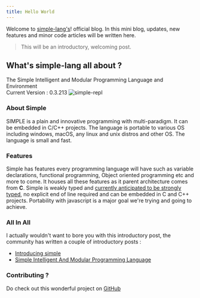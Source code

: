 ```yaml
---
title: Hello World
---
```


Welcome to [simple-lang's](https://github.com/simple-lang)! official blog. In this mini blog, updates, new features and minor code articles will be written here. 

<!-- more -->

> This will be an introductory, welcoming post.

## What's simple-lang all about ?

The Simple Intelligent and Modular Programming Language and Environment</br>
Current Version : 0.3.213
![simple-repl](https://i.imgur.com/qx5bbc3.png)

### About Simple
SIMPLE is a plain and innovative programming with multi-paradigm. It can be embedded in C/C++ projects. The language is portable to various OS including windows, macOS, any linux and unix distros and other OS. The language is small and fast.

### Features

Simple has features every programming language will have such as variable declarations, functional programming, Object oriented programming etc and more to come. It houses all these features as it parent architecture comes from **C**. Simple is weakly typed and [currently anticipated to be strongly typed](https://github.com/simple-lang/simple/issues/42), no explicit end of line required and can be embedded in C and C++ projects. Portability with javascript is a major goal we're trying and going to achieve.

### All In All

I actually wouldn't want to bore you with this introductory post, the community has written a couple of introductory posts :

+ [Introducing simple](https://dev.to/kvng_zeez/introducing-simple---a-new-programming-language--ld9)
+ [Simple Intelligent And Modular Programming Language](https://medium.com/@thecarisma/simple-simple-intelligent-and-modular-programming-language-and-environment-eed1a7551ec3)

### Contributing ?

Do check out this wonderful project on [GitHub](https://github.com/simple-lang)